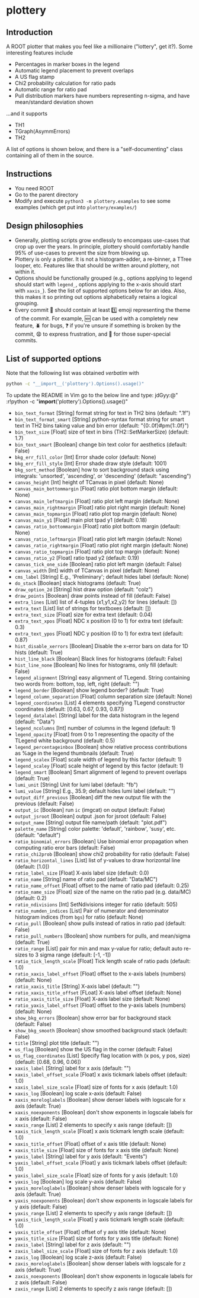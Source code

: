 # plottery
## Introduction
A ROOT plotter that makes you feel like a millionaire ("lottery", get it?). Some interesting features include
* Percentages in marker boxes in the legend
* Automatic legend placement to prevent overlaps
* A US flag stamp
* Chi2 probability calculation for ratio pads
* Automatic range for ratio pad
* Pull distribution markers have numbers representing n-sigma, and have mean/standard deviation shown

...and it supports
* TH1
* TGraph(AsymmErrors)
* TH2

A list of options is shown below, and there is a "self-documenting" class containing all of them in the source.

## Instructions
* You need ROOT
* Go to the parent directory
* Modify and execute `python3 -m plottery.examples` to see some examples (which get put into `plottery/examples/`)

## Design philosophies
* Generally, plotting scripts grow endlessly to encompass use-cases that crop up over the years.
In principle, plottery should comfortably handle 95% of use-cases to prevent the size from blowing up.
* Plottery is only a plotter. It is not a histogram-adder, a re-binner, a TTree looper, etc.
Features like that should be written around plottery, not within it.
* Options should be functionally grouped (e.g., options applying to legend should start with `legend_`, options
applying to the x-axis should start with `xaxis_`). See the list of supported options below for an idea. Also, this
makes it so printing out options alphabetically retains a logical grouping.
* Every commit :blue_book: should contain at least :one: emoji representing the theme of the commit. For example,
:new: can be used with a completely new feature, :beetle: for bugs, :question: if you're unsure if something is broken
by the commit, :anguished: to express frustration, and :poop: for those super-special commits.

## List of supported options
Note that the following list was obtained _verbatim_ with
```bash
python -c "__import__('plottery').Options().usage()"
```
To update the README in Vim go to the below line and type: jdGyy:@"<CR>
:r!python -c "__import__('plottery').Options().usage()"
* `bin_text_format` [String]
    format string for text in TH2 bins (default: ".1f")
* `bin_text_format_smart` [String]
    python-syntax format string for smart text in TH2 bins taking value and bin error (default: "{0:.0f}#pm{1:.0f}")
* `bin_text_size` [Float]
    size of text in bins (TH2::SetMarkerSize) (default: 1.7)
* `bin_text_smart` [Boolean]
    change bin text color for aesthetics (default: False)
* `bkg_err_fill_color` [Int]
    Error shade color (default: None)
* `bkg_err_fill_style` [Int]
    Error shade draw style (default: 1001)
* `bkg_sort_method` [Boolean]
    how to sort background stack using integrals: 'unsorted', 'ascending', or 'descending' (default: "ascending")
* `canvas_height` [Int]
    height of TCanvas in pixel (default: None)
* `canvas_main_bottommargin` [Float]
    ratio plot bottom margin (default: None)
* `canvas_main_leftmargin` [Float]
    ratio plot left margin (default: None)
* `canvas_main_rightmargin` [Float]
    ratio plot right margin (default: None)
* `canvas_main_topmargin` [Float]
    ratio plot top margin (default: None)
* `canvas_main_y1` [Float]
    main plot tpad y1 (default: 0.18)
* `canvas_ratio_bottommargin` [Float]
    ratio plot bottom margin (default: None)
* `canvas_ratio_leftmargin` [Float]
    ratio plot left margin (default: None)
* `canvas_ratio_rightmargin` [Float]
    ratio plot right margin (default: None)
* `canvas_ratio_topmargin` [Float]
    ratio plot top margin (default: None)
* `canvas_ratio_y2` [Float]
    ratio tpad y2 (default: 0.19)
* `canvas_tick_one_side` [Boolean]
    ratio plot left margin (default: False)
* `canvas_width` [Int]
    width of TCanvas in pixel (default: None)
* `cms_label` [String]
    E.g., 'Preliminary'; default hides label (default: None)
* `do_stack` [Boolean]
    stack histograms (default: True)
* `draw_option_2d` [String]
    hist draw option (default: "colz")
* `draw_points` [Boolean]
    draw points instead of fill (default: False)
* `extra_lines` [List]
    list of 4-tuples (x1,y1,x2,y2) for lines (default: [])
* `extra_text` [List]
    list of strings for textboxes (default: [])
* `extra_text_size` [Float]
    size for extra text (default: 0.04)
* `extra_text_xpos` [Float]
    NDC x position (0 to 1) for extra text (default: 0.3)
* `extra_text_ypos` [Float]
    NDC y position (0 to 1) for extra text (default: 0.87)
* `hist_disable_xerrors` [Boolean]
    Disable the x-error bars on data for 1D hists (default: True)
* `hist_line_black` [Boolean]
    Black lines for histograms (default: False)
* `hist_line_none` [Boolean]
    No lines for histograms, only fill (default: False)
* `legend_alignment` [String]
    easy alignment of TLegend. String containing two words from: bottom, top, left, right (default: "")
* `legend_border` [Boolean]
    show legend border? (default: True)
* `legend_column_separation` [Float]
    column separation size (default: None)
* `legend_coordinates` [List]
    4 elements specifying TLegend constructor coordinates (default: [0.63, 0.67, 0.93, 0.87])
* `legend_datalabel` [String]
    label for the data histogram in the legend (default: "Data")
* `legend_ncolumns` [Int]
    number of columns in the legend (default: 1)
* `legend_opacity` [Float]
    from 0 to 1 representing the opacity of the TLegend white background (default: 0.5)
* `legend_percentageinbox` [Boolean]
    show relative process contributions as %age in the legend thumbnails (default: True)
* `legend_scalex` [Float]
    scale width of legend by this factor (default: 1)
* `legend_scaley` [Float]
    scale height of legend by this factor (default: 1)
* `legend_smart` [Boolean]
    Smart alignment of legend to prevent overlaps (default: True)
* `lumi_unit` [String]
    Unit for lumi label (default: "fb")
* `lumi_value` [String]
    E.g., 35.9; default hides lumi label (default: "")
* `output_diff_previous` [Boolean]
    diff the new output file with the previous (default: False)
* `output_ic` [Boolean]
    run `ic` (imgcat) on output (default: False)
* `output_jsroot` [Boolean]
    output .json for jsroot (default: False)
* `output_name` [String]
    output file name/path (default: "plot.pdf")
* `palette_name` [String]
    color palette: 'default', 'rainbow', 'susy', etc. (default: "default")
* `ratio_binomial_errors` [Boolean]
    Use binomial error propagation when computing ratio eror bars (default: False)
* `ratio_chi2prob` [Boolean]
    show chi2 probability for ratio (default: False)
* `ratio_horizontal_lines` [List]
    list of y-values to draw horizontal line (default: [1.0])
* `ratio_label_size` [Float]
    X-axis label size (default: 0.0)
* `ratio_name` [String]
    name of ratio pad (default: "Data/MC")
* `ratio_name_offset` [Float]
    offset to the name of ratio pad (default: 0.25)
* `ratio_name_size` [Float]
    size of the name on the ratio pad (e.g. data/MC) (default: 0.2)
* `ratio_ndivisions` [Int]
    SetNdivisions integer for ratio (default: 505)
* `ratio_numden_indices` [List]
    Pair of numerator and denominator histogram indices (from `bgs`) for ratio (default: None)
* `ratio_pull` [Boolean]
    show pulls instead of ratios in ratio pad (default: False)
* `ratio_pull_numbers` [Boolean]
    show numbers for pulls, and mean/sigma (default: True)
* `ratio_range` [List]
    pair for min and max y-value for ratio; default auto re-sizes to 3 sigma range (default: [-1, -1])
* `ratio_tick_length_scale` [Float]
    Tick length scale of ratio pads (default: 1.0)
* `ratio_xaxis_label_offset` [Float]
    offset to the x-axis labels (numbers) (default: None)
* `ratio_xaxis_title` [String]
    X-axis label (default: "")
* `ratio_xaxis_title_offset` [FLoat]
    X-axis label offset (default: None)
* `ratio_xaxis_title_size` [Float]
    X-axis label size (default: None)
* `ratio_yaxis_label_offset` [Float]
    offset to the y-axis labels (numbers) (default: None)
* `show_bkg_errors` [Boolean]
    show error bar for background stack (default: False)
* `show_bkg_smooth` [Boolean]
    show smoothed background stack (default: False)
* `title` [String]
    plot title (default: "")
* `us_flag` [Boolean]
    show the US flag in the corner (default: False)
* `us_flag_coordinates` [List]
    Specify flag location with (x pos, y pos, size) (default: [0.68, 0.96, 0.06])
* `xaxis_label` [String]
    label for x axis (default: "")
* `xaxis_label_offset_scale` [Float]
    x axis tickmark labels offset (default: 1.0)
* `xaxis_label_size_scale` [Float]
    size of fonts for x axis (default: 1.0)
* `xaxis_log` [Boolean]
    log scale x-axis (default: False)
* `xaxis_moreloglabels` [Boolean]
    show denser labels with logscale for x axis (default: True)
* `xaxis_noexponents` [Boolean]
    don't show exponents in logscale labels for x axis (default: False)
* `xaxis_range` [List]
    2 elements to specify x axis range (default: [])
* `xaxis_tick_length_scale` [Float]
    x axis tickmark length scale (default: 1.0)
* `xaxis_title_offset` [Float]
    offset of x axis title (default: None)
* `xaxis_title_size` [Float]
    size of fonts for x axis title (default: None)
* `yaxis_label` [String]
    label for y axis (default: "Events")
* `yaxis_label_offset_scale` [Float]
    y axis tickmark labels offset (default: 1.0)
* `yaxis_label_size_scale` [Float]
    size of fonts for y axis (default: 1.0)
* `yaxis_log` [Boolean]
    log scale y-axis (default: False)
* `yaxis_moreloglabels` [Boolean]
    show denser labels with logscale for y axis (default: True)
* `yaxis_noexponents` [Boolean]
    don't show exponents in logscale labels for y axis (default: False)
* `yaxis_range` [List]
    2 elements to specify y axis range (default: [])
* `yaxis_tick_length_scale` [Float]
    y axis tickmark length scale (default: 1.0)
* `yaxis_title_offset` [Float]
    offset of y axis title (default: None)
* `yaxis_title_size` [Float]
    size of fonts for y axis title (default: None)
* `zaxis_label` [String]
    label for z axis (default: "")
* `zaxis_label_size_scale` [Float]
    size of fonts for z axis (default: 1.0)
* `zaxis_log` [Boolean]
    log scale z-axis (default: False)
* `zaxis_moreloglabels` [Boolean]
    show denser labels with logscale for z axis (default: True)
* `zaxis_noexponents` [Boolean]
    don't show exponents in logscale labels for z axis (default: False)
* `zaxis_range` [List]
    2 elements to specify z axis range (default: [])
